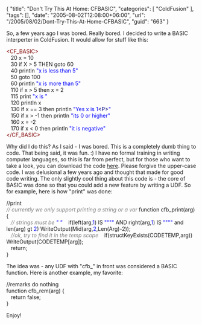{
	"title": "Don't Try This At Home: CFBASIC",
	"categories": [
		"ColdFusion"
	],
	"tags": [],
	"date": "2005-08-02T12:08:00+06:00",
	"url": "/2005/08/02/Dont-Try-This-At-Home-CFBASIC",
	"guid": "663"
}

So, a few years ago I was bored. Really bored. I decided to write a BASIC interperter in ColdFusion. It would allow for stuff like this:

<div class="code"><FONT COLOR=MAROON>&lt;CF_BASIC&gt;</FONT><br>
&nbsp;&nbsp;&nbsp;20 x = 10<br>
&nbsp;&nbsp;&nbsp;30 if X &gt; 5  THEN goto 60<br>
&nbsp;&nbsp;&nbsp;40 println <FONT COLOR=BLUE>"x is less than 5"</FONT> <br>
&nbsp;&nbsp;&nbsp;50 goto 100<br>
&nbsp;&nbsp;&nbsp;60 println <FONT COLOR=BLUE>"x is more than 5"</FONT><br>
&nbsp;&nbsp;&nbsp;110 if x &gt; 5 then x = 2<br>
&nbsp;&nbsp;&nbsp;115 print <FONT COLOR=BLUE>"x is "</FONT><br>
&nbsp;&nbsp;&nbsp;120 println x<br>
&nbsp;&nbsp;&nbsp;130 if x == 3 then println <FONT COLOR=BLUE>"Yes x is<FONT COLOR=BLUE> 1</FONT><FONT COLOR=NAVY>&lt;P&gt;</FONT>"</FONT><br>
&nbsp;&nbsp;&nbsp;150 if x &gt; -1 then println <FONT COLOR=BLUE>"its 0 or higher"</FONT> <br>
&nbsp;&nbsp;&nbsp;160 x = -2<br>
&nbsp;&nbsp;&nbsp;170 if x &lt; 0 then println <FONT COLOR=BLUE>"it is negative"</FONT><br>
<FONT COLOR=MAROON>&lt;/CF_BASIC&gt;</FONT></div>

Why did I do this? As I said - I was bored. This is a completely dumb thing to code. That being said, it was fun. :) I have no formal training in writing computer languages, so this is far from perfect, but for those who want to take a look, you can download the code <a href="http://www.raymondcamden.com/downloads/basic.zip">here</a>. Please forgive the upper-case code. I was delusional a few years ago and thought that made for good code writing. The only slightly cool thing about this code is - the core of BASIC was done so that you could add a new feature by writing a UDF. So for example, here is how "print" was done:

<div class="code">//print<br><FONT COLOR=GRAY><I>
// currently we only support printing a string or a var</I></FONT>
function cfb_print(arg) {<br>
<FONT COLOR=GRAY><I>&nbsp;&nbsp;&nbsp;// strings must be <FONT COLOR=BLUE>" "</FONT></I></FONT>
&nbsp;&nbsp;&nbsp;if(left(arg,<FONT COLOR=BLUE>1</FONT>) IS <FONT COLOR=BLUE>""</FONT><FONT COLOR=BLUE>""</FONT> AND right(arg,<FONT COLOR=BLUE>1</FONT>) IS <FONT COLOR=BLUE>""</FONT><FONT COLOR=BLUE>""</FONT> and len(arg) gt<FONT COLOR=BLUE> 2</FONT>) WriteOutput(Mid(arg,<FONT COLOR=BLUE>2</FONT>,Len(Arg)-2));<br>
<FONT COLOR=GRAY><I>&nbsp;&nbsp;&nbsp;//ok, try to find it in the temp scope</I></FONT>
&nbsp;&nbsp;&nbsp;if(structKeyExists(CODETEMP,arg)) WriteOutput(CODETEMP[arg]);<br>
&nbsp;&nbsp;&nbsp;return;<br>
}</div>

The idea was - any UDF with "cfb_" in front was considered a BASIC function. Here is another example, my favorite:

<div class="code">//remarks do nothing<br>
function cfb_rem(arg) {<br>
&nbsp;&nbsp;&nbsp;return false;<br>
}</div>

Enjoy!